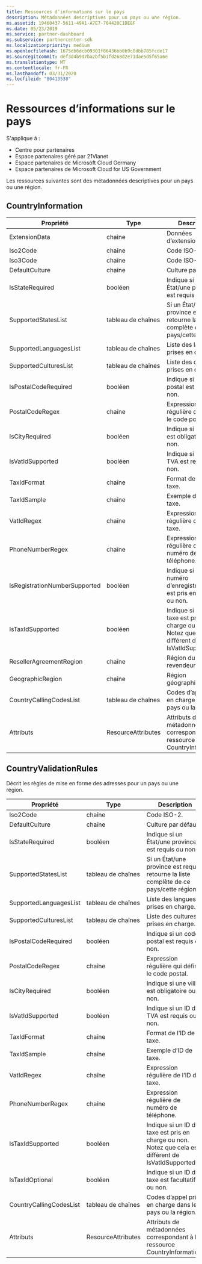 ```yaml
---
title: Ressources d’informations sur le pays
description: Métadonnées descriptives pour un pays ou une région.
ms.assetid: 19460437-5611-49A1-A7E7-704420C1DE8F
ms.date: 05/23/2019
ms.service: partner-dashboard
ms.subservice: partnercenter-sdk
ms.localizationpriority: medium
ms.openlocfilehash: 1675db6dcb09301f86436bb0b9c8dbb785fcde17
ms.sourcegitcommit: def3d4b9d7ba2bf5b1fd268d2e71dae5d5f65a6e
ms.translationtype: MT
ms.contentlocale: fr-FR
ms.lasthandoff: 03/31/2020
ms.locfileid: "80413538"
---
```

# <a name="country-information-resources"></a>Ressources d’informations sur le pays

S'applique à :

- Centre pour partenaires
- Espace partenaires géré par 21Vianet
- Espace partenaires de Microsoft Cloud Germany
- Espace partenaires de Microsoft Cloud for US Government

Les ressources suivantes sont des métadonnées descriptives pour un pays ou une région.

## <a name="countryinformation"></a>CountryInformation

| Propriété                      | Type               | Description                                                                                        |
|-------------------------------|--------------------|----------------------------------------------------------------------------------------------------|
| ExtensionData                 | chaîne             | Données d’extension.                                                                                |
| Iso2Code                      | chaîne             | Code ISO-2.                                                                                     |
| Iso3Code                      | chaîne             | Code ISO-3.                                                                                     |
| DefaultCulture                | chaîne             | Culture par défaut.                                                                               |
| IsStateRequired               | booléen            | Indique si un État/une province est requis ou non.                                             |
| SupportedStatesList           | tableau de chaînes   | Si un État/une province est requis, retourne la liste complète de ce pays/cette région.                    |
| SupportedLanguagesList        | tableau de chaînes   | Liste des langues prises en charge.                                                                     |
| SupportedCulturesList         | tableau de chaînes   | Liste des cultures prises en charge.                                                                      |
| IsPostalCodeRequired          | booléen            | Indique si un code postal est requis ou non.                                    |
| PostalCodeRegex               | chaîne             | Expression régulière qui définit le code postal.                                          |
| IsCityRequired                | booléen            | Indique si une ville est obligatoire ou non.                                                       |
| IsVatIdSupported              | booléen            | Indique si un ID de TVA est requis ou non.                                                     |
| TaxIdFormat                   | chaîne             | Format de l’ID de taxe.                                                                                 |
| TaxIdSample                   | chaîne             | Exemple d’ID de taxe.                                                                                 |
| VatIdRegex                    | chaîne             | Expression régulière de l’ID de taxe.                                                                     |
| PhoneNumberRegex              | chaîne             | Expression régulière de numéro de téléphone.                                                               |
| IsRegistrationNumberSupported | booléen            | Indique si un numéro d’enregistrement est pris en charge ou non.                                       |
| IsTaxIdSupported              | booléen            | Indique si un ID de taxe est pris en charge ou non. Notez que cela est différent de IsVatIdSupported. |
| ResellerAgreementRegion       | chaîne             | Région du revendeur.                                                                     |
| GeographicRegion              | chaîne             | Région géographique.                                                                             |
| CountryCallingCodesList       | tableau de chaînes   | Codes d’appel pris en charge dans le pays ou la région.                                                 |
| Attributs                    | ResourceAttributes | Attributs de métadonnées correspondant à la ressource CountryInformation.                          |

## <a name="countryvalidationrules"></a>CountryValidationRules

Décrit les règles de mise en forme des adresses pour un pays ou une région.

| Propriété                | Type               | Description                                                                                        |
|-------------------------|--------------------|----------------------------------------------------------------------------------------------------|
| Iso2Code                | chaîne             | Code ISO-2.                                                                                     |
| DefaultCulture          | chaîne             | Culture par défaut.                                                                               |
| IsStateRequired         | booléen            | Indique si un État/une province est requis ou non.                                             |
| SupportedStatesList     | tableau de chaînes   | Si un État/une province est requis, retourne la liste complète de ce pays/cette région.                    |
| SupportedLanguagesList  | tableau de chaînes   | Liste des langues prises en charge.                                                                     |
| SupportedCulturesList   | tableau de chaînes   | Liste des cultures prises en charge.                                                                      |
| IsPostalCodeRequired    | booléen            | Indique si un code postal est requis ou non.                                    |
| PostalCodeRegex         | chaîne             | Expression régulière qui définit le code postal.                                          |
| IsCityRequired          | booléen            | Indique si une ville est obligatoire ou non.                                                       |
| IsVatIdSupported        | booléen            | Indique si un ID de TVA est requis ou non.                                                     |
| TaxIdFormat             | chaîne             | Format de l’ID de taxe.                                                                                 |
| TaxIdSample             | chaîne             | Exemple d’ID de taxe.                                                                                 |
| VatIdRegex              | chaîne             | Expression régulière de l’ID de taxe.                                                                     |
| PhoneNumberRegex        | chaîne             | Expression régulière de numéro de téléphone.                                                               |
| IsTaxIdSupported        | booléen            | Indique si un ID de taxe est pris en charge ou non. Notez que cela est différent de IsVatIdSupported. |
| IsTaxIdOptional         | booléen            | Indique si un ID de taxe est facultatif ou non.                                                     |
| CountryCallingCodesList | tableau de chaînes   | Codes d’appel pris en charge dans le pays ou la région.                                                 |
| Attributs              | ResourceAttributes | Attributs de métadonnées correspondant à la ressource CountryInformation.                          |